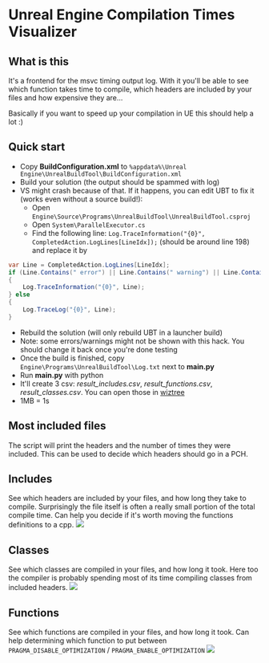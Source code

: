 # Unreal Engine Compilation Times Visualizer

## What is this
It's a frontend for the msvc timing output log. With it you'll be able to see which function takes time to compile, which headers are included by your files and how expensive they are...

Basically if you want to speed up your compilation in UE this should help a lot :)

## Quick start

* Copy **BuildConfiguration.xml** to `%appdata%\Unreal Engine\UnrealBuildTool\BuildConfiguration.xml`
* Build your solution (the output should be spammed with log)
* VS might crash because of that. If it happens, you can edit UBT to fix it (works even without a source build!):
  * Open `Engine\Source\Programs\UnrealBuildTool\UnrealBuildTool.csproj`
  * Open `System\ParallelExecutor.cs`
  * Find the following line: `Log.TraceInformation("{0}", CompletedAction.LogLines[LineIdx]);` (should be around line 198) and replace it by
```c#
var Line = CompletedAction.LogLines[LineIdx];
if (Line.Contains(" error") || Line.Contains(" warning") || Line.Contains(" note"))
{
    Log.TraceInformation("{0}", Line);
} else
{
    Log.TraceLog("{0}", Line);
}
```
  * Rebuild the solution (will only rebuild UBT in a launcher build)
  * Note: some errors/warnings might not be shown with this hack. You should change it back once you're done testing 
* Once the build is finished, copy `Engine\Programs\UnrealBuildTool\Log.txt` next to **main.py**
* Run **main.py** with python
* It'll create 3 csv: *result_includes.csv*, *result_functions.csv*, *result_classes.csv*. You can open those in [wiztree](https://antibody-software.com/web/software/software/wiztree-finds-the-files-and-folders-using-the-most-disk-space-on-your-hard-drive/)
* 1MB = 1s

## Most included files

The script will print the headers and the number of times they were included. This can be used to decide which headers should go in a PCH.

## Includes
See which headers are included by your files, and how long they take to compile. Surprisingly the file itself is often a really small portion of the total compile time. Can help you decide if it's worth moving the functions definitions to a cpp.
![](https://i.imgur.com/XtHL6Ze.png)

## Classes
See which classes are compiled in your files, and how long it took. Here too the compiler is probably spending most of its time compiling classes from included headers.
![](https://i.imgur.com/oPjaMpt.png)

## Functions
See which functions are compiled in your files, and how long it took. Can help determining which function to put between `PRAGMA_DISABLE_OPTIMIZATION` / `PRAGMA_ENABLE_OPTIMIZATION`
![](https://i.imgur.com/ICrtPfJ.png)
